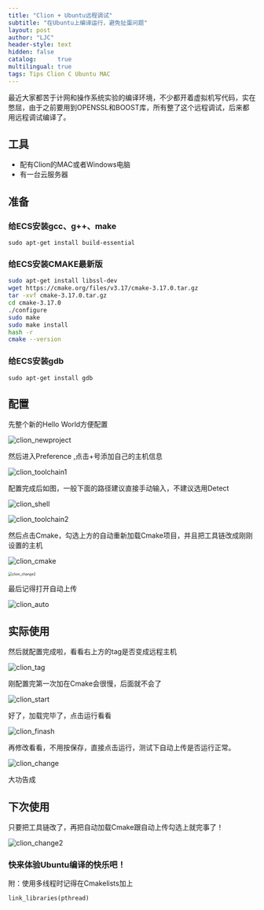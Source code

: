 ```yaml
---
title: "Clion + Ubuntu远程调试"
subtitle: "在Ubuntu上编译运行，避免扯蛋问题"
layout: post
author: "LJC"
header-style: text
hidden: false
catalog:      true
multilingual: true
tags: Tips Clion C Ubuntu MAC
---
```


最近大家都苦于计网和操作系统实验的编译环境，不少都开着虚拟机写代码，实在憋屈，由于之前要用到OPENSSL和BOOST库，所有整了这个远程调试，后来都用远程调试编译了。

## 工具

+ 配有Clion的MAC或者Windows电脑
+ 有一台云服务器

## 准备

### 给ECS安装gcc、g++、make

```shell
sudo apt-get install build-essential
```

### 给ECS安装CMAKE最新版

```sh
sudo apt-get install libssl-dev
wget https://cmake.org/files/v3.17/cmake-3.17.0.tar.gz
tar -xvf cmake-3.17.0.tar.gz
cd cmake-3.17.0
./configure
sudo make
sudo make install
hash -r
cmake --version
```

### 给ECS安装gdb

```shell
sudo apt-get install gdb
```

## 配置

先整个新的Hello World方便配置

![clion_newproject](/img/in-post/clion_newproject.png)

然后进入Preference ,点击+号添加自己的主机信息

![clion_toolchain1](/img/in-post/clion_toolchain1.png)

配置完成后如图，一般下面的路径建议直接手动输入，不建议选用Detect

![clion_shell](/img/in-post/clion_shell.png)

![clion_toolchain2](/img/in-post/clion_toolchain2.png)

然后点击Cmake，勾选上方的自动重新加载Cmake项目，并且把工具链改成刚刚设置的主机

![clion_cmake](/img/in-post/clion_cmake.png)

<img src="/img/in-post/clion_change2.png" alt="clion_change2" style="zoom:50%;" />

最后记得打开自动上传

![clion_auto](/img/in-post/clion_auto.png)

## 实际使用

然后就配置完成啦，看看右上方的tag是否变成远程主机

![clion_tag](/img/in-post/clion_tag.png)

刚配置完第一次加在Cmake会很慢，后面就不会了

![clion_start](/img/in-post/clion_start.png)



好了，加载完毕了，点击运行看看

![clion_finash](/img/in-post/clion_finash.png)



再修改看看，不用按保存，直接点击运行，测试下自动上传是否运行正常。

![clion_change](/img/in-post/clion_change.png)

大功告成



## 下次使用

只要把工具链改了，再把自动加载Cmake跟自动上传勾选上就完事了！

![clion_change2](/img/in-post/clion_change2.png)



### 快来体验Ubuntu编译的快乐吧！





附：使用多线程时记得在Cmakelists加上

```shell
link_libraries(pthread)
```

